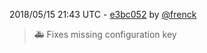 2018/05/15 21:43 UTC - [e3bc052](https://github.com/hassio-addons/addon-happy-bubbles/commit/e3bc052094694e942bb01e1101510f3715982657) by [@frenck](https://github.com/frenck)
> :ambulance: Fixes missing configuration key 

